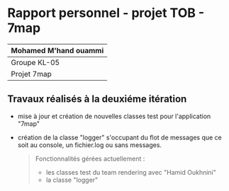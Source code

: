 # Rapport personnel - projet TOB - 7map

| Mohamed M'hand ouammi |
|-----------------------|
| Groupe KL-05          |
| Projet 7map           |

## Travaux réalisés à la deuxiéme itération

- mise à jour et création de nouvelles classes test pour l'application "7map"

- création de la classe "logger" s'occupant du flot de messages que ce soit au console, un fichier.log ou sans messages.

  > Fonctionnalités gérées actuellement : 
  >
  > - les classes test du team rendering avec "Hamid Oukhnini"
  > - la classe "logger"